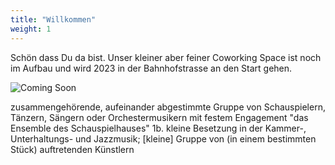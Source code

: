 ```yaml
---
title: "Willkommen"
weight: 1
---
```


Schön dass Du da bist. 
Unser kleiner aber feiner Coworking Space ist noch im Aufbau und wird 2023 in der Bahnhofstrasse 
an den Start gehen.

![Coming Soon](images/2023only.png)


zusammengehörende, aufeinander abgestimmte Gruppe von Schauspielern, Tänzern, Sängern oder Orchestermusikern mit festem Engagement
"das Ensemble des Schauspielhauses"
1b.
kleine Besetzung in der Kammer-, Unterhaltungs- und Jazzmusik; [kleine] Gruppe von (in einem bestimmten Stück) auftretenden Künstlern
